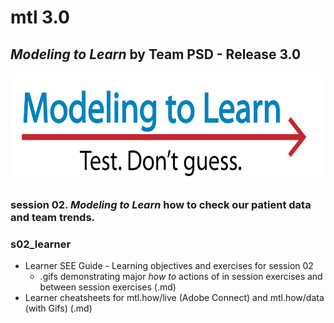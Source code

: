 # mtl 3.0

## *Modeling to Learn* by Team PSD - Release 3.0

<img src = "https://github.com/lzim/teampsd/blob/master/resources/logos/mtl_testdontguess_sm.png"
     height = "175" width = "650">

### session 02. *Modeling to Learn* how to check our **patient data** and **team trends.**

### s02_learner

- Learner SEE Guide - Learning objectives and exercises for session 02
  - .gifs demonstrating major *how to* actions of in session exercises and between session exercises (.md)
- Learner cheatsheets for mtl.how/live (Adobe Connect) and mtl.how/data (with Gifs) (.md)
